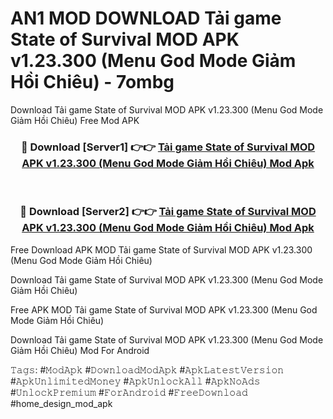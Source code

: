 # AN1 MOD DOWNLOAD Tải game State of Survival MOD APK v1.23.300 (Menu God Mode Giảm Hồi Chiêu) - 7ombg
Download Tải game State of Survival MOD APK v1.23.300 (Menu God Mode Giảm Hồi Chiêu) Free Mod APK

<div align="center">
<h3>🔴 Download [Server1] 👉👉 <a href="https://apk-comot.site?title=Tải_game_State_of_Survival_MOD_APK_v1.23.300_(Menu_God_Mode_Giảm_Hồi_Chiêu)">Tải game State of Survival MOD APK v1.23.300 (Menu God Mode Giảm Hồi Chiêu) Mod Apk</a></h3><br>

<h3>🔴 Download [Server2] 👉👉 <a href="https://apk-comot.site?title=Tải_game_State_of_Survival_MOD_APK_v1.23.300_(Menu_God_Mode_Giảm_Hồi_Chiêu)">Tải game State of Survival MOD APK v1.23.300 (Menu God Mode Giảm Hồi Chiêu) Mod Apk</a></h3>
</div>


Free Download APK MOD Tải game State of Survival MOD APK v1.23.300 (Menu God Mode Giảm Hồi Chiêu)

Download Tải game State of Survival MOD APK v1.23.300 (Menu God Mode Giảm Hồi Chiêu) 

Free APK MOD Tải game State of Survival MOD APK v1.23.300 (Menu God Mode Giảm Hồi Chiêu) 

Download Tải game State of Survival MOD APK v1.23.300 (Menu God Mode Giảm Hồi Chiêu) Mod For Android

𝚃𝚊𝚐𝚜: #𝙼𝚘𝚍𝙰𝚙𝚔 #𝙳𝚘𝚠𝚗𝚕𝚘𝚊𝚍𝙼𝚘𝚍𝙰𝚙𝚔 #𝙰𝚙𝚔𝙻𝚊𝚝𝚎𝚜𝚝𝚅𝚎𝚛𝚜𝚒𝚘𝚗 #𝙰𝚙𝚔𝚄𝚗𝚕𝚒𝚖𝚒𝚝𝚎𝚍𝙼𝚘𝚗𝚎𝚢 #𝙰𝚙𝚔𝚄𝚗𝚕𝚘𝚌𝚔𝙰𝚕𝚕 #𝙰𝚙𝚔𝙽𝚘𝙰𝚍𝚜 #𝚄𝚗𝚕𝚘𝚌𝚔𝙿𝚛𝚎𝚖𝚒𝚞𝚖 #𝙵𝚘𝚛𝙰𝚗𝚍𝚛𝚘𝚒𝚍 #𝙵𝚛𝚎𝚎𝙳𝚘𝚠𝚗𝚕𝚘𝚊𝚍 #home_design_mod_apk